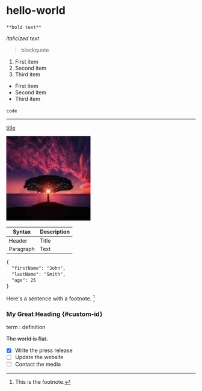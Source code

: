 # hello-world

	**bold text**
  
*italicized text*

> blockquote
> 
1. First item
2. Second item
3. Third item

- First item
- Second item
- Third item

`code`

---

[title](https://www.example.com)

![alt text](image.jpg)

| Syntax | Description |
| ----------- | ----------- |
| Header | Title |
| Paragraph | Text |

```
{
  "firstName": "John",
  "lastName": "Smith",
  "age": 25
}
```
Here's a sentence with a footnote. [^1]

[^1]: This is the footnote.

### My Great Heading {#custom-id}

term
: definition

~~The world is flat.~~

- [x] Write the press release
- [ ] Update the website
- [ ] Contact the media
